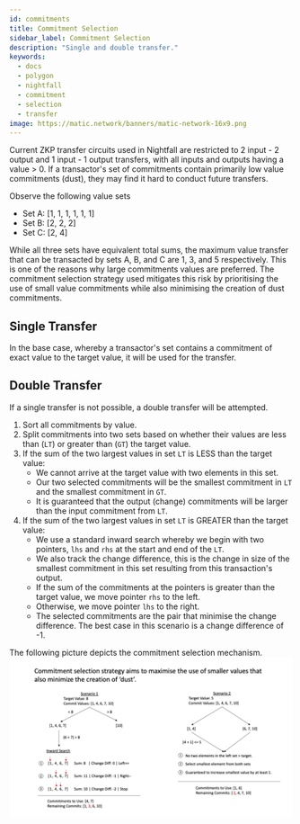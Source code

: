 ```yaml
---
id: commitments
title: Commitment Selection
sidebar_label: Commitment Selection
description: "Single and double transfer."
keywords:
  - docs
  - polygon
  - nightfall
  - commitment
  - selection
  - transfer
image: https://matic.network/banners/matic-network-16x9.png
---
```


Current ZKP transfer circuits used in Nightfall are restricted to 2 input - 2 output and 1 input - 1 output transfers, with all inputs and outputs having a value > 0. If a transactor's set of commitments contain primarily low value commitments (dust), they may find it hard to conduct future transfers.

Observe the following value sets

- Set A: [1, 1, 1, 1, 1, 1]
- Set B: [2, 2, 2]
- Set C: [2, 4]

While all three sets have equivalent total sums, the maximum value transfer that can be transacted by sets A, B, and C are 1, 3, and 5 respectively. This is one of the reasons why large commitments values are preferred. The commitment selection strategy used mitigates this risk by prioritising the use of small value commitments while also minimising the creation of dust commitments.

## Single Transfer
In the base case, whereby a transactor's set contains a commitment of exact value to the target value, it will be used for the transfer.

## Double Transfer
If a single transfer is not possible, a double transfer will be attempted.

1. Sort all commitments by value.
2. Split commitments into two sets based on whether their values are less than (`LT`) or greater than (`GT`) the target value.
3. If the sum of the two largest values in set `LT` is LESS than the target value:
    - We cannot arrive at the target value with two elements in this set.
    - Our two selected commitments will be the smallest commitment in `LT` and the smallest commitment in `GT`.
    - It is guaranteed that the output (change) commitments will be larger than the input commitment from `LT`.
4. If the sum of the two largest values in set `LT` is GREATER than the target value:
    - We use a standard inward search whereby we begin with two pointers, `lhs` and `rhs` at the start and end of the `LT`.
    - We also track the change difference, this is the change in size of the smallest commitment in this set resulting from this transaction's output.
    - If the sum of the commitments at the pointers is greater than the target value, we move pointer `rhs` to the left.
    - Otherwise, we move pointer `lhs` to the right.
    - The selected commitments are the pair that minimise the change difference. The best case in this scenario is a change difference of -1.

The following picture depicts the commitment selection mechanism. ![](../imgs/commitment-selection-info.png)
